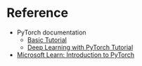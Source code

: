 # Reference

- PyTorch documentation
  - [Basic Tutorial](https://pytorch.org/tutorials/beginner/basics/intro.html)
  - [Deep Learning with PyTorch Tutorial](https://pytorch.org/tutorials/beginner/deep_learning_60min_blitz.html)
- [Microsoft Learn: Introduction to PyTorch](https://learn.microsoft.com/en-us/training/modules/intro-machine-learning-pytorch/)
